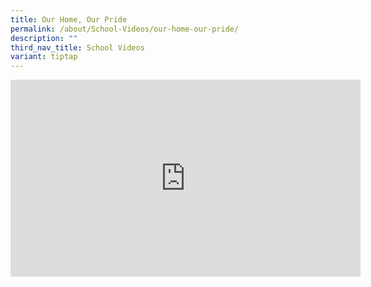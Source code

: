```yaml
---
title: Our Home, Our Pride
permalink: /about/School-Videos/our-home-our-pride/
description: ""
third_nav_title: School Videos
variant: tiptap
---
```

<div class="iframe-wrapper">
<iframe height="315" width="560" allowfullscreen="true" frameborder="0" src="https://www.youtube.com/embed/hbC3dZJb79g?si=XS3AVDVRdjYaLqLM"></iframe>
</div>
<p></p>
<p></p>
<p></p>